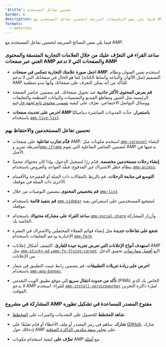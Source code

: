 ```yaml
---
'$title': تحسين تفاعل المستخدم
$order: 6
description: فيما يلي بعض التلميحات السريعة لتحسين تفاعل المستخدم مع AMP. ساعد القراء في التعرّف عليك من خلال العلامات التجارية المتسقة والمحتوى الغني عبر صفحات AMP وما دونها
formats:
  - websites
---
```


فيما يلي بعض النصائح السريعة لتحسين تفاعل المستخدم مع AMP.

### ساعد القراء في التعرّف عليك من خلال العلامات التجارية المتسقة والمحتوى الغني عبر صفحات AMP والصفحات التي لا تدعم AMP

- **اجعل صورة علامتك التجارية تنعكس في صفحات AMP.** استخدم نفس العنوان ونظام التصميم (مثل الألوان والتباعد وأنماط الكتابة) كما هو الحال في صفحاتك التي لا تدعم AMP للتأكد من أنه يمكن التعرف على صفحاتك وأنها تبدو منطقية.

- **قم بعرض المحتوى الأكثر جاذبية** عند تحويل صفحاتك. قم بتضمين عناصر الصفحة الرئيسية مثل الصور ومقاطع الفيديو والتضمينات والبيانات المنظمة والتعليقات ووسائل التواصل الاجتماعي. تعرّف على كيفية [تضمين محتوى تابع لجهة خارجية](../../../documentation/guides-and-tutorials/develop/media_iframes_3p/third_party_components.md).

- **احرص على تحديث صفحات AMP باستمرار.** حدِّث المدونات المباشرة ديناميكيًا باستخدام [`amp-live-list`](../../../documentation/components/reference/amp-live-list.md).

### تحسين تفاعل المستخدمين والاحتفاظ بهم

- **قدِّم تجارب تفاعلية** على صفحات AMP. استخدم مكونات مثل [`amp-carousel`](../../../documentation/components/reference/amp-carousel.md) لإنشاء أشرطة تمرير و[`amp-iframe`](../../../documentation/components/reference/amp-iframe.md) لتضمين العناصر التفاعلية التي يقوم AMP بدعمها في الأصل.

- **إنشاء رحلات مستخدمين مخصصة.** قدّم زرًا لتسجيل الدخول، وإذا كان محتواك محميًا بنظام حظر الاشتراك غير المدفوع، فنفِّذ القواعد والعروض باستخدام [`amp-access`](../../../documentation/components/reference/amp-access.md).

- **التوسع في متابعة الرحلات.** قم بالربط بالمقالات ذات الصلة أو المقترحة والأقسام الأخرى ذات الصلة في موقعك.

- **قم بتخصيص المحتوى** بتضمين التوصيات من خلال [`amp-list`](../../../documentation/components/reference/amp-list.md).

- **قم بتنفيذ قائمة** باستخدام [`amp-sidebar`](../../../documentation/components/reference/amp-sidebar.md) لتشجيع المستخدمين على استعراض بقية موقعك.

- **ساعد القراء على مشاركة محتواك** باستخدام [`amp-social-share`](../../../documentation/components/reference/amp-social-share.md) وأزرار المشاركة الخاصة بك.

- **شجع على تفاعلات جديدة** مثل إنشاء قوائم العملاء المحتملين والاشتراك في النشرة الإخبارية ودعم التعليقات باستخدام [`amp-form`](../../../documentation/components/reference/amp-form.md).

- **استهدف أنواع الإعلانات التي تعرض تجربة جيدة للقارئ.** اكتشف أشكال إعلانات AMP مثل [`amp-sticky-ad`](../../../documentation/components/reference/amp-sticky-ad.md) و[`amp-fx-flying-carpet`](../../../documentation/components/reference/amp-fx-flying-carpet.md). اتّبع [أفضل ممارسات](../../../documentation/guides-and-tutorials/develop/monetization/index.md) تحقيق الدخل من الإعلانات.

- **احرص على زيادة تنزيلات التطبيقات.** قم بتضمين رابط تثبيت التطبيق في شعار باستخدام [`amp-app-banner`](../../../documentation/components/reference/amp-app-banner.md).

- **تأكد من حدوث انتقال سريع** إلى موقع تطبيق الويب التقدمي (PWA) الخاص بك الذي لا يدعم AMP للقراء. استخدم [`amp-install-serviceworker`](../../../documentation/components/reference/amp-install-serviceworker.md) لملء ذاكرة التخزين المؤقت.

### المشاركة في مشروع AMP مفتوح المصدر للمساعدة في تشكيل تطوره

- **شاهد المخطط** للحصول على التحديثات والميزات على [المخطط](../../../community/roadmap.html).

- **شارك.** ساهم في رمز المصدر أو ملف الأخطاء أو قدّم تعليقًا على [GitHub](https://github.com/ampproject/amphtml/blob/master/CONTRIBUTING.md). شارك إدخالك حول AMP على [‏‏تجاوز سعة مكدس الذاكرة المؤقتة](https://stackoverflow.com/questions/tagged/amp-html).

- **تعرَّف على** كيفية استخدام مكونات AMP مع [أمثلة](../../../documentation/examples/index.html).
